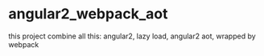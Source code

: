 # angular2_webpack_aot

this project combine all this: 
  angular2, 
  lazy load,
  angular2 aot,
  wrapped by webpack
  

  
